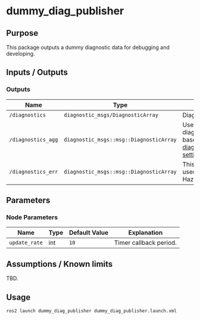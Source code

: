 # dummy_diag_publisher

## Purpose

This package outputs a dummy diagnostic data for debugging and developing.

## Inputs / Outputs

### Outputs

| Name               | Type                                    | Description                                                                                                                                                                                |
| ------------------ | --------------------------------------- | ------------------------------------------------------------------------------------------------------------------------------------------------------------------------------------------ |
| `/diagnostics`     | `diagnostic_msgs/DiagnosticArray`       | Diagnostics outputs                                                                                                                                                                        |
| `/diagnostics_agg` | `diagnostic_msgs::msg::DiagnosticArray` | Use aggregated diagnostic information based on [diagnostic_aggregator setting](https://github.com/tier4/autoware.iv/tree/main/system/autoware_error_monitor/config/diagnostic_aggregator). |
| `/diagnostics_err` | `diagnostic_msgs::msg::DiagnosticArray` | This information is used to visualize HazardStatus.                                                                                                                                        |

## Parameters

### Node Parameters

| Name          | Type | Default Value | Explanation            |
| ------------- | ---- | ------------- | ---------------------- |
| `update_rate` | int  | `10`          | Timer callback period. |

## Assumptions / Known limits

TBD.

## Usage

```sh
ros2 launch dummy_diag_publisher dummy_diag_publisher.launch.xml
```
